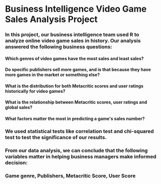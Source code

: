 # Business Intelligence Video Game Sales Analysis Project

### In this project, our business intelligence team used R to analyze online video game sales in history. Our analysis answered the following business questions: 

#### Which genres of video games have the most sales and least sales?
#### Do specific publishers sell more games, and is that because they have more games in the market or something else?
#### What is the distribution for both Metacritic scores and user ratings historically for video games?
#### What is the relationship between Metacritic scores, user ratings and global sales?
#### What factors matter the most in predicting a game's sales number?

### We used statistical tests like correlation test and chi-squared test to test the significance of our results.

### From our data analysis, we can conclude that the following variables matter in helping business managers make informed decision:
### Game genre, Publishers, Metacritic Score, User Score
